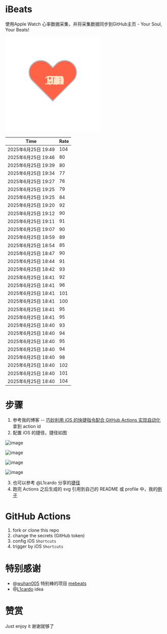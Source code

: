 # iBeats
使用Apple Watch 心率数据采集，并将采集数据同步到GitHub主页 - Your Soul, Your Beats!

![](./files/heart.svg)

<!--START_SECTION:my_heart_rate-->
| Time | Rate | 
 | ---- | ---- | 
| 2025年6月25日 19:49 | 104 |
| 2025年6月25日 19:46 | 80 |
| 2025年6月25日 19:39 | 80 |
| 2025年6月25日 19:34 | 77 |
| 2025年6月25日 19:27 | 76 |
| 2025年6月25日 19:25 | 79 |
| 2025年6月25日 19:25 | 84 |
| 2025年6月25日 19:20 | 92 |
| 2025年6月25日 19:12 | 90 |
| 2025年6月25日 19:11 | 91 |
| 2025年6月25日 19:07 | 90 |
| 2025年6月25日 18:59 | 89 |
| 2025年6月25日 18:54 | 85 |
| 2025年6月25日 18:47 | 90 |
| 2025年6月25日 18:44 | 91 |
| 2025年6月25日 18:42 | 93 |
| 2025年6月25日 18:41 | 92 |
| 2025年6月25日 18:41 | 96 |
| 2025年6月25日 18:41 | 101 |
| 2025年6月25日 18:41 | 100 |
| 2025年6月25日 18:41 | 95 |
| 2025年6月25日 18:41 | 95 |
| 2025年6月25日 18:40 | 93 |
| 2025年6月25日 18:40 | 94 |
| 2025年6月25日 18:40 | 95 |
| 2025年6月25日 18:40 | 94 |
| 2025年6月25日 18:40 | 98 |
| 2025年6月25日 18:40 | 102 |
| 2025年6月25日 18:40 | 101 |
| 2025年6月25日 18:40 | 104 |

<!--END_SECTION:my_heart_rate-->

# 步骤
1. 参考我的博客 -- [巧妙利用 iOS 的快捷指令配合 GitHub Actions 实现自动化](https://github.com/yihong0618/gitblog/issues/198) 拿到 action id
2. 配置 iOS 的捷径，捷径如图

![image](https://user-images.githubusercontent.com/15976103/122154218-0db0b480-ce97-11eb-93bb-5aec07c558dc.png)

![image](https://user-images.githubusercontent.com/15976103/122154236-186b4980-ce97-11eb-8e4b-70551a0391ae.png)

![image](https://user-images.githubusercontent.com/15976103/122154268-2d47dd00-ce97-11eb-902e-3acf292265a9.png)

![image](https://user-images.githubusercontent.com/15976103/122174055-fa144680-ceb4-11eb-9be2-3eb83cd516f7.png)

3. 也可以参考 @L1cardo 分享的[捷径](https://www.icloud.com/shortcuts/6ab6047b459c41ad822ad6b94b1c03d4)
4. 跑完 Actions 之后生成的 svg 引用到自己的 README 或 profile 中，我的[例子](https://github.com/yihong0618) 

# GitHub Actions

1. fork or clone this repo
2. change the secrets (GitHub token)
3. config iOS `Shortcuts` 
4. trigger by iOS `Shortcuts`

# 特别感谢
- @[wuhan005](https://github.com/wuhan005) 特别棒的项目 [mebeats](https://github.com/wuhan005/mebeats)
- @[L1cardo](https://github.com/L1cardo) idea

# 赞赏
Just enjoy it
谢谢就够了
